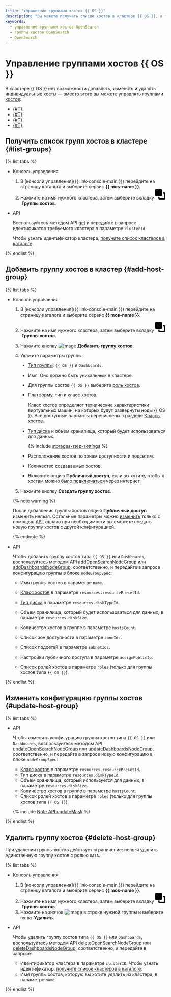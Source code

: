 ```yaml
---
title: "Управление группами хостов {{ OS }}"
description: "Вы можете получать список хостов в кластере {{ OS }}, а также добавлять, редактировать и удалять группы хостов кластера."
keywords:
  - управление группами хостов OpenSearch
  - группы хостов OpenSearch
  - OpenSearch
---
```


# Управление группами хостов {{ OS }}

В кластере {{ OS }} нет возможности добавлять, изменять и удалять индивидуальные хосты — вместо этого вы можете управлять [группами хостов](../concepts/host-groups.md):

* [{#T}](#list-groups).
* [{#T}](#add-host-group).
* [{#T}](#update-host-group).
* [{#T}](#delete-host-group).

## Получить список групп хостов в кластере {#list-groups}

{% list tabs %}

- Консоль управления

    1. В [консоли управления]({{ link-console-main }}) перейдите на страницу каталога и выберите сервис **{{ mos-name }}**.
    1. Нажмите на имя нужного кластера, затем выберите вкладку ![host-groups.svg](../../_assets/mdb/host-groups.svg) **Группы хостов**.

- API

  Воспользуйтесь методом API [get](../api-ref/Cluster/get.md) и передайте в запросе идентификатор требуемого кластера в параметре `clusterId`.

  Чтобы узнать идентификатор кластера, [получите список кластеров в каталоге](#list-clusters).

{% endlist %}

## Добавить группу хостов в кластер {#add-host-group}

{% list tabs %}

- Консоль управления

    1. В [консоли управления]({{ link-console-main }}) перейдите на страницу каталога и выберите сервис **{{ mos-name }}**.
    1. Нажмите на имя нужного кластера, затем выберите вкладку ![host-groups.svg](../../_assets/mdb/host-groups.svg) **Группы хостов**.
    1. Нажмите кнопку ![image](../../_assets/plus-sign.svg) **Добавить группу хостов**.
    1. Укажите параметры группы:

        * [Тип группы](../concepts/host-groups.md): `{{ OS }}` и `Dashboards`.
        * Имя. Оно должно быть уникальным в кластере.
        * Для группы хостов `{{ OS }}` выберите [роль хостов](../concepts/host-roles.md).
        * Платформу, тип и класс хостов.

            Класс хостов определяет технические характеристики виртуальных машин, на которых будут развернуты ноды {{ OS }}. Все доступные варианты перечислены в разделе [Классы хостов](../concepts/instance-types.md).

        * [Тип диска](../concepts/storage.md) и объем хранилища, который будет использоваться для данных.

            {% include [storages-step-settings](../../_includes/mdb/settings-storages-no-broadwell.md) %}

        * Расположение хостов по зонам доступности и подсетям.

        * Количество создаваемых хостов.

        
        * Включите опцию **Публичный доступ**, если вы хотите, чтобы к хостам можно было [подключаться](connect.md) через интернет.


    1. Нажмите кнопку **Создать группу хостов**.

    {% note warning %}

    После добавления группы хостов опцию **Публичный доступ** изменить нельзя. Остальные параметры можно [изменить](#update-host-group) только с помощью [API](../../glossary/rest-api.md), однако при необходимости вы сможете создать новую группу хостов с другой конфигурацией.

    {% endnote %}

- API

    Чтобы добавить группу хостов типа `{{ OS }}` или `Dashboards`, воспользуйтесь методом API [addOpenSearchNodeGroup](../api-ref/Cluster/addOpenSearchNodeGroup.md) или [addDashboardsNodeGroup](../api-ref/Cluster/addDashboardsNodeGroup.md), соответственно, и передайте в запросе конфигурацию группы в блоке `nodeGroupSpec`:

    * Имя группы хостов в параметре `name`.
    * [Класс хостов](../concepts/instance-types.md) в параметре `resources.resourcePresetId`.
    * [Тип диска](../concepts/storage.md) в параметре `resources.diskTypeId`.
    * Объем хранилища, который будет использоваться для данных, в параметре `resources.diskSize`.
    * Количество хостов в группе в параметре `hostsCount`.
    * Список зон доступности в параметре `zoneIds`.
    * Список подсетей в параметре `subnetIds`.

    
    * Настройки публичного доступа в параметре `assignPublicIp`.


    * Список ролей хостов в параметре `roles` (только для группы хостов типа `{{ OS }}`).

{% endlist %}

## Изменить конфигурацию группы хостов {#update-host-group}

{% list tabs %}

- API

    Чтобы изменить конфигурацию группы хостов типа `{{ OS }}` или `Dashboards`, воспользуйтесь методом API [updateOpenSearchNodeGroup](../api-ref/Cluster/updateOpenSearchNodeGroup.md) или [updateDashboardsNodeGroup](../api-ref/Cluster/updateDashboardsNodeGroup.md), соответственно, и передайте в запросе новую конфигурацию в блоке `nodeGroupSpec`:

    * [Класс хостов](../concepts/instance-types.md) в параметре `resources.resourcePresetId`.
    * [Тип диска](../concepts/storage.md) в параметре `resources.diskTypeId`.
    * Объем хранилища, который используется для данных, в параметре `resources.diskSize`.
    * Количество хостов в группе в параметре `hostsCount`.
    * Список ролей хостов в параметре `roles` (только для группы хостов типа `{{ OS }}`).

    {% include [Note API updateMask](../../_includes/note-api-updatemask.md) %}

{% endlist %}

## Удалить группу хостов {#delete-host-group}

При удалении группы хостов действует ограничение: нельзя удалить единственную группу хостов с ролью `DATA`.

{% list tabs %}

- Консоль управления

    1. В [консоли управления]({{ link-console-main }}) перейдите на страницу каталога и выберите сервис **{{ mos-name }}**.
    1. Нажмите на имя нужного кластера, затем выберите вкладку ![host-groups.svg](../../_assets/mdb/host-groups.svg) **Группы хостов**.
    1. Нажмите на значок ![image](../../_assets/options.svg) в строке нужной группы и выберите пункт **Удалить**.

- API

    Чтобы удалить группу хостов типа `{{ OS }}` или `Dashboards`, воспользуйтесь методом API [deleteOpenSearchNodeGroup](../api-ref/Cluster/deleteOpenSearchNodeGroup.md) или [deleteDashboardsNodeGroup](../api-ref/Cluster/deleteDashboardsNodeGroup.md), соответственно, и передайте в запросе:

    * Идентификатор кластера в параметре `clusterID`. Чтобы узнать идентификатор, [получите список кластеров в каталоге](cluster-list.md#list-clusters).
    * Имя группы хостов, которую вы хотите удалить из кластера, в параметре `name`.

{% endlist %}
